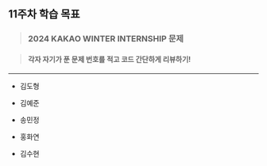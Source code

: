 ## 11주차 학습 목표
> ### 2024 KAKAO WINTER INTERNSHIP 문제

> #### 각자 자기가 푼 문제 번호를 적고 코드 간단하게 리뷰하기! 


***
* 김도형  

    
* 김예준


* 송민정


* 홍화연


* 김수현


